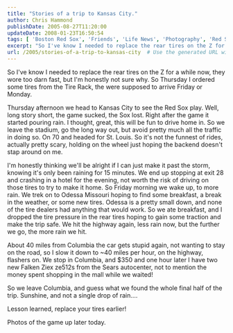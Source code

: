 ```yaml
---
title: "Stories of a trip to Kansas City."
author: Chris Hammond
publishDate: 2005-08-27T11:20:00
updateDate: 2008-01-23T16:50:54
tags: [ 'Boston Red Sox', 'Friends', 'Life News', 'Photography', 'Red Sox in St Louis', 'SEO', 'Technology' ]
excerpt: "So I've know I needed to replace the rear tires on the Z for a while now, they wore too darn fast, but I'm honestly not sure why. So Thursday I ordered some tires from the Tire Rack, the were supposed to arrive Friday or Monday. Thursday afternoon we head to Kansas City to see the Red Sox play. Well, long story short, the game sucked, the Sox lost. Right after the game it started pouring rain. I thought, great, this will be fun to drive home in. So we leave the stadium, go the long way out, but avoid pretty much all the traffic in doing so. On 70 and headed for St. Louis. So it's not the funnest of rides, actually pretty scary, holding on the wheel just hoping the backend doesn't stap around on me. I'm honestly thinking we'll be alright if I can just make it past the storm, knowing it's only been raining for 15 minutes. We end up stopping at exit 28 and crashing in a hotel for the evening, not worth the risk of driving on those tires to try to make it home. So Friday morning we wake up, to more rain. We trek on to Odessa Missouri hoping to find some breakfast, a break in the weather, or some new tires. Odessa is a pretty small down, and none of the tire dealers had anything that would work. So we ate breakfast, and I dropped the tire pressure in the rear tires hoping to gain some traction and make the trip safe. We hit the highway again, less rain now, but the further we go, the more rain we hit. About 40 miles from Columbia the car gets stupid again, not wanting to stay on the road, so I slow it down to ~40 miles per hour, on the highway, flashers on. We stop in Columbia, and $350 and one hour later I have two new Falken Ziex ze512s from the Sears autocenter, not to mention the money spent shopping in the mall while we waited! So we leave Columbia, and guess what we found the whole final half of the trip. Sunshine, and not a single drop of rain.... Lesson learned, replace your tires earlier!  Photos of the game up later..."
url: /2005/stories-of-a-trip-to-kansas-city  # Use the generated URL with year
---
```

<P>So I've know I needed to replace the rear tires on the Z for a while now, they wore too darn fast, but I'm honestly not sure why. So Thursday I ordered some tires from the Tire Rack, the were supposed to arrive Friday or Monday.</P> <P>Thursday afternoon we head to Kansas City to see the Red Sox play. Well, long story short, the game sucked, the Sox lost. Right after the game it started pouring rain. I thought, great, this will be fun to drive home in. So we leave the stadium, go the long way out, but avoid pretty much all the traffic in doing so. On 70 and headed for St. Louis. So it's not the funnest of rides, actually pretty scary, holding on the wheel just hoping the backend doesn't stap around on me.</P> <P>I'm honestly thinking we'll be alright if I can just make it past the storm, knowing it's only been raining for 15 minutes. We end up stopping at exit 28 and crashing in a hotel for the evening, not worth the risk of driving on those tires to try to make it home. So Friday morning we wake up, to more rain. We trek on to Odessa Missouri hoping to find some breakfast, a break in the weather, or some new tires. Odessa is a pretty small down, and none of the tire dealers had anything that would work. So we ate breakfast, and I dropped the tire pressure in the rear tires hoping to gain some traction and make the trip safe. We hit the highway again, less rain now, but the further we go, the more rain we hit.</P> <P>About 40 miles from Columbia the car gets stupid again, not wanting to stay on the road, so I slow it down to ~40 miles per hour, on the highway, flashers on. We stop in Columbia, and $350 and one hour later I have two new Falken Ziex ze512s from the Sears autocenter, not to mention the money spent shopping in the mall while we waited!</P> <P>So we leave Columbia, and guess what we found the whole final half of the trip. Sunshine, and not a single drop of rain....</P> <P>Lesson learned, replace your tires earlier! </P> <P>Photos of the game up later today.</P>
